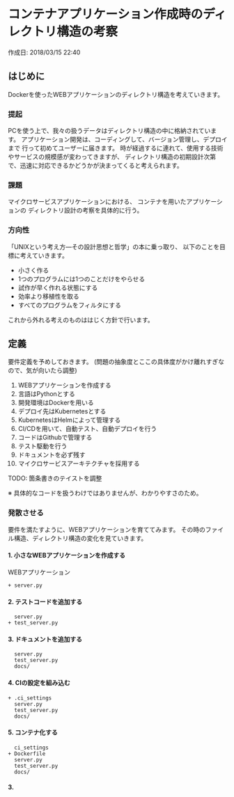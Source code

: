 # コンテナアプリケーション作成時のディレクトリ構造の考察

<p id="created_at">作成日: <time datetime="2018-03-15T22:40">2018/03/15 22:40</time></p>

## はじめに

Dockerを使ったWEBアプリケーションのディレクトリ構造を考えていきます。

### 提起

PCを使う上で、我々の扱うデータはディレクトリ構造の中に格納されています。
アプリケーション開発は、コーディングして、バージョン管理し、デプロイまで
行って初めてユーザーに届きます。
時が経過するに連れて、使用する技術やサービスの規模感が変わってきますが、
ディレクトリ構造の初期設計次第で、迅速に対応できるかどうかが決まってくると考えられます。

### 課題

マイクロサービスアプリケーションにおける、
コンテナを用いたアプリケーションの
ディレクトリ設計の考察を具体的に行う。

### 方向性

「UNIXという考え方―その設計思想と哲学」の本に乗っ取り、
以下のことを目標に考えていきます。

- 小さく作る
- 1つのプログラムには1つのことだけをやらせる
- 試作が早く作れる状態にする
- 効率より移植性を取る
- すべてのプログラムをフィルタにする

これから外れる考えのものははじく方針で行います。

## 定義

要件定義を予めしておきます。
(問題の抽象度とここの具体度がかけ離れすぎなので、気が向いたら調整)

1. WEBアプリケーションを作成する
1. 言語はPythonとする
1. 開発環境はDockerを用いる
1. デプロイ先はKubernetesとする
1. KubernetesはHelmによって管理する
1. CI/CDを用いて、自動テスト、自動デプロイを行う
1. コードはGithubで管理する
1. テスト駆動を行う
1. ドキュメントを必ず残す
1. マイクロサービスアーキテクチャを採用する

TODO: 箇条書きのテイストを調整

※ 具体的なコードを扱うわけではありませんが、わかりやすさのため。

### 発散させる

要件を満たすように、WEBアプリケーションを育ててみます。
その時のファイル構造、ディレクトリ構造の変化を見ていきます。

#### 1. 小さなWEBアプリケーションを作成する

WEBアプリケーション

```
+ server.py
```

#### 2. テストコードを追加する

```
  server.py
+ test_server.py
```

#### 3. ドキュメントを追加する

```
  server.py
  test_server.py
  docs/
```

#### 4. CIの設定を組み込む

```
+ .ci_settings
  server.py
  test_server.py
  docs/
```

#### 5. コンテナ化する

```
  ci_settings
+ Dockerfile
  server.py
  test_server.py
  docs/
```


#### 3.






